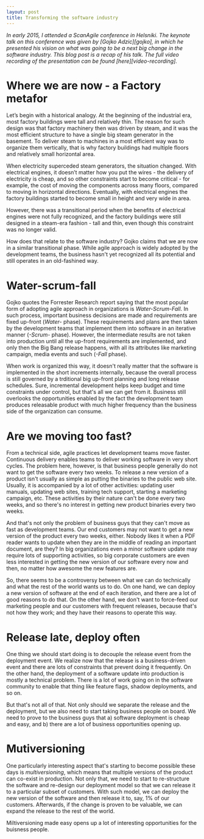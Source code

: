 ```yaml
---
layout: post
title: Transforming the software industry
---
```


*In early 2015, I attended a ScanAgile conference in Helsniki. The keynote talk
on this conference was given by [Gojko Adzic][gojko], in which he presented his
vision on what was going to be a next big change in the software industry. This
blog post is a recap of his talk. The full video recording of the presentation
can be found [here][video-recording].*

# Where we are now - a Factory metafor

Let’s begin with a historical analogy. At the beginning of the industrial era,
most factory buildings were tall and relatively thin. The reason for such design
was that factory machinery then was driven by steam, and it was the most
efficient structure to have a single big steam generator in the basement. To
deliver steam to machines in a most efficient way was to organize them
vertically, that is why factory buildings had multiple floors and relatively
small horizontal area.

When electricity superceded steam generators, the situation changed. With
electrical engines, it doesn’t matter how you put the wires - the delivery of
electricity is cheap, and so other constraints start to become critical - for
example, the cost of moving the components across many floors, compared to
moving in horizontal directions. Eventually, with electrical engines the factory
buildings started to become small in height and very wide in area. 

However, there was a transitional period when the benefits of electrical engines
were not fully recognized, and the factory buildings were still designed in a
steam-era fashion - tall and thin, even though this constraint was no longer
valid.

How does that relate to the software industry? Gojko claims that we are now in a
similar transitional phase. While agile approach is widely adopted by the
development teams, the business hasn't yet recognized all its potential and
still operates in an old-fashined way.

# Water-scrum-fall

Gojko quotes the Forrester Research report saying that the most popular form of
adopting agile approach in organizations is *Water-Scrum-Fall*. In such process,
important business decisions are made and requirements are fixed up-front
(*Water-* phase). These requirements and plans are then taken by the development
teams that implement them into software in an iterative manner (*-Scrum-*
phase). However, the intermediate results are not taken into production until
all the up-front requirements are implemented, and only then the Big Bang
release happens, with all its attributes like marketing campaign, media events
and such (*-Fall* phase).

When work is organized this way, it doesn't really matter that the software is
implemented in the short increments internally, because the overall process is
still governed by a trditional big up-front planning and long release
schedules. Sure, incremental development helps keep budget and time constraints
under control, but that's all we can get from it. Business still overlooks the
opportunities enabled by the fact the development team produces releasable
product with much higher frequency than the business side of the organization
can consume.

# Are we moving too fast? 

From a technical side, agile practices let development teams move
faster. Continuous delivery enables teams to deliver working software in very
short cycles. The problem here, however, is that business people generally do
not want to get the software every two weeks. To release a new version of a
product isn't usually as simple as putting the binaries to the public web
site. Usually, it is accompanied by a lot of other activities: updating user
manuals, updating web sites, training tech support, starting a marketing
campaign, etc. These activities by their nature can't be done every two weeks,
and so there's no interest in getting new product binaries every two weeks.

And that's not only the problem of business guys that they can't move as fast as
development teams. Our end customers may not want to get a new version of the
product every two weeks, either. Nobody likes it when a PDF reader wants to
update when they are in the middle of reading an important document, are they?
In big organizations even a minor software update may require lots of supporting
activities, so big corporate customers are even less interested in getting the
new version of our software every now and then, no matter how awesome the new
features are.

So, there seems to be a controversy between what we can do technically and what
the rest of the world wants us to do. On one hand, we can deploy a new version
of software at the end of each iteration, and there are a lot of good reasons to
do that. On the other hand, we don't want to force-feed our marketing people and
our customers with frequent releases, because that's not how they work; and they
have their reasons to operate this way. 

# Release late, deploy often

One thing we should start doing is to decouple the release event from the
deployment event. We realize now that the release is a business-driven event and
there are lots of constraints that prevent doing it frequently. On the other
hand, the deployment of a software update into production is mostly a technical
problem. There is a lot of work going on in the software community to enable
that thing like feature flags, shadow deployments, and so on.

But that's not all of that. Not only should we separate the release and the
deployment, but we also need to start taking business people on board. We need
to prove to the business guys that a) software deployment is cheap and easy, and
b) there are a lot of business opportunities opening up.

# Mutiversioning

One particularly interesting aspect that's starting to become possible these
days is *multiversioning*, which means that multiple versions of the product can
co-exist in production. Not only that, we need to start to re-structure the
software and re-design our deployment model so that we can release it to a
particular subset of customers. With such model, we can deploy the new version
of the software and then release it to, say, 1% of our customers. Afterwards, if
the change is proven to be valuable, we can expand the release to the rest of
the world. 

Miltiversioning made easy opens up a lot of interesting opportunities for the
buisness people. 











